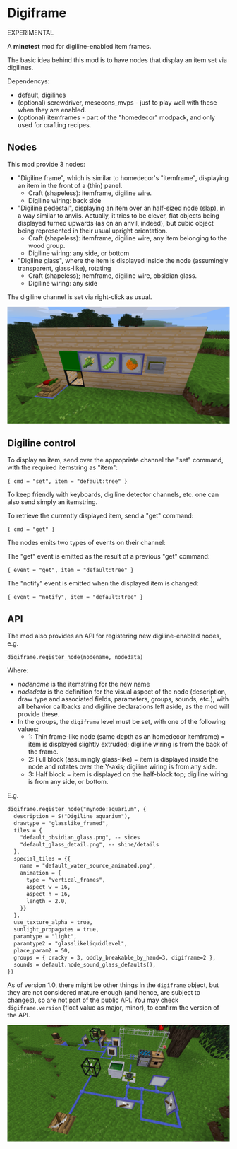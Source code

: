 # Digiframe

EXPERIMENTAL

A **minetest** mod for digiline-enabled item frames.

The basic idea behind this mod is to have nodes that display an item set via digilines.

Dependencys:
- default, digilines
- (optional) screwdriver, mesecons_mvps - just to play well with these when they are enabled.
- (optional) itemframes - part of the "homedecor" modpack, and only used for crafting recipes.

## Nodes

This mod provide 3 nodes:
- "Digiline frame", which is similar to homedecor's "itemframe", displaying an item in the front of a (thin) panel.
  - Craft (shapeless): itemframe, digiline wire.
  - Digiline wiring: back side
- "Digiline pedestal", displaying an item over an half-sized node (slap), in a way similar to anvils. Actually, it tries to be clever, flat objects being displayed turned upwards (as on an anvil, indeed), but cubic object being represented in their usual upright orientation.
  - Craft (shapeless): itemframe, digiline wire, any item belonging to the wood group.
  - Digiline wiring: any side, or bottom
- "Digiline glass", where the item is displayed inside the node (assumingly transparent, glass-like), rotating
  - Craft (shapeless); itemframe, digiline wire, obsidian glass.
  - Digiline wiring: any side
  
The digiline channel is set via right-click as usual.

![Screenshot 1](screenshots/screenshot1.png)
  
## Digiline control

To display an item, send over the appropriate channel the "set" command, with the required itemstring as "item":
```
{ cmd = "set", item = "default:tree" }
```

To keep friendly with keyboards, digiline detector channels, etc. one can also send simply an itemstring.

To retrieve the currently displayed item, send a "get" command:
```
{ cmd = "get" }
```

The nodes emits two types of events on their channel:

The "get" event is emitted as the result of a previous "get" command:
```
{ event = "get", item = "default:tree" }
```

The "notify" event is emitted when the displayed item is changed:
```
{ event = "notify", item = "default:tree" }
```

## API

The mod also provides an API for registering new digiline-enabled nodes, e.g.
```
digiframe.register_node(nodename, nodedata)
```

Where:
- _nodename_ is the itemstring for the new name
- _nodedata_ is the definition for the visual aspect of the node (description, draw type and associated fields, parameters, groups, sounds, etc.), with all behavior callbacks and digiline declarations left aside, as the mod will provide these.
- In the groups, the `digiframe` level must be set, with one of the following values:
  - 1: Thin frame-like node (same depth as an homedecor itemframe) = item is displayed slightly extruded; digiline wiring is from the back of the frame.
  - 2: Full block (assumingly glass-like) = item is displayed inside the node and rotates over the Y-axis; digiline wiring is from any side.
  - 3: Half block = item is displayed on the half-block top; digiline wiring is from any side, or bottom.

E.g.
```
digiframe.register_node("mynode:aquarium", {
  description = S("Digiline aquarium"),
  drawtype = "glasslike_framed",
  tiles = {
    "default_obsidian_glass.png", -- sides
    "default_glass_detail.png", -- shine/details
  },
  special_tiles = {{
    name = "default_water_source_animated.png",
    animation = {
      type = "vertical_frames",
      aspect_w = 16,
      aspect_h = 16,
      length = 2.0,
    }}
  },
  use_texture_alpha = true,
  sunlight_propagates = true,
  paramtype = "light",
  paramtype2 = "glasslikeliquidlevel",
  place_param2 = 50,
  groups = { cracky = 3, oddly_breakable_by_hand=3, digiframe=2 },
  sounds = default.node_sound_glass_defaults(),
})
```

As of version 1.0, there might be other things in the `digiframe` object, but they are not considered mature enough (and hence, are subject to changes), so are not part of the public API. You may check `digiframe.version` (float value as major, minor), to confirm the version of the API.

![Screenshot 2](screenshots/screenshot2.png)
